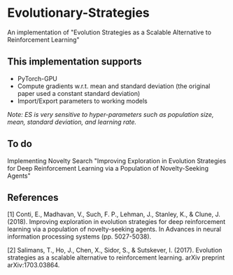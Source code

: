 # Evolutionary-Strategies
An implementation of "Evolution Strategies as a Scalable Alternative to Reinforcement Learning"

## This implementation supports
- PyTorch-GPU
- Compute gradients w.r.t. mean and standard deviation (the original paper used a constant standard deviation)
- Import/Export parameters to working models

*Note: ES is very sensitive to hyper-parameters such as population size, mean, standard deviation, and learning rate.*

## To do
Implementing Novelty Search "Improving Exploration in Evolution Strategies for Deep Reinforcement Learning via a Population of Novelty-Seeking Agents"

## References
[1] Conti, E., Madhavan, V., Such, F. P., Lehman, J., Stanley, K., & Clune, J. (2018). Improving exploration in evolution strategies for deep reinforcement learning via a population of novelty-seeking agents. In Advances in neural information processing systems (pp. 5027-5038).

[2] Salimans, T., Ho, J., Chen, X., Sidor, S., & Sutskever, I. (2017). Evolution strategies as a scalable alternative to reinforcement learning. arXiv preprint arXiv:1703.03864.
